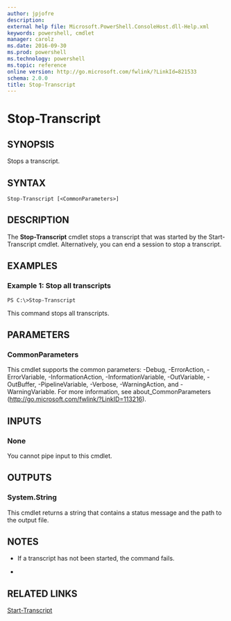 ```yaml
---
author: jpjofre
description: 
external help file: Microsoft.PowerShell.ConsoleHost.dll-Help.xml
keywords: powershell, cmdlet
manager: carolz
ms.date: 2016-09-30
ms.prod: powershell
ms.technology: powershell
ms.topic: reference
online version: http://go.microsoft.com/fwlink/?LinkId=821533
schema: 2.0.0
title: Stop-Transcript
---
```


# Stop-Transcript

## SYNOPSIS
Stops a transcript.

## SYNTAX

```
Stop-Transcript [<CommonParameters>]
```

## DESCRIPTION
The **Stop-Transcript** cmdlet stops a transcript that was started by the Start-Transcript cmdlet.
Alternatively, you can end a session to stop a transcript.

## EXAMPLES

### Example 1: Stop all transcripts
```
PS C:\>Stop-Transcript
```

This command stops all transcripts.

## PARAMETERS

### CommonParameters
This cmdlet supports the common parameters: -Debug, -ErrorAction, -ErrorVariable, -InformationAction, -InformationVariable, -OutVariable, -OutBuffer, -PipelineVariable, -Verbose, -WarningAction, and -WarningVariable. For more information, see about_CommonParameters (http://go.microsoft.com/fwlink/?LinkID=113216).

## INPUTS

### None
You cannot pipe input to this cmdlet.

## OUTPUTS

### System.String
This cmdlet returns a string that contains a status message and the path to the output file.

## NOTES
* If a transcript has not been started, the command fails.

*

## RELATED LINKS

[Start-Transcript](.\Start-Transcript.md)


